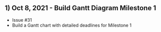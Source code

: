 ## 1) Oct 8, 2021 - Build Gantt Diagram Milestone 1
- Issue #31
- Build a Gantt chart with detailed deadlines for Milestone 1